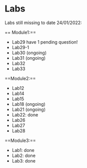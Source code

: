 # Labs

Labs still missing to date 24/01/2022:

== Module1:==
- Lab29 have 1 pending question!
- Lab29-1
- Lab30 (ongoing)
- Lab31 (ongoing)
- Lab32
- Lab33

==Module2:==

- Lab12
- Lab14
- Lab15
- Lab18 (ongoing)
- Lab21 (ongoing)
- Lab22: done
- Lab26
- Lab27
- Lab28

==Module3:==

- Lab1: done
- Lab2: done
- Lab3: done